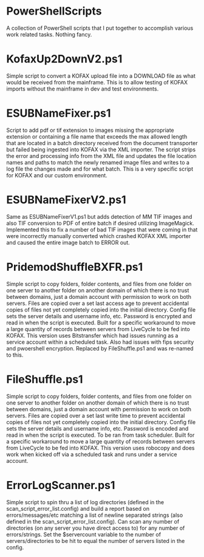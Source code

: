 # PowerShellScripts
A collection of PowerShell scripts that I put together to accomplish various work related tasks. Nothing fancy.

# KofaxUp2DownV2.ps1
Simple script to convert a KOFAX upload file into a DOWNLOAD file as what would be received from the mainframe. This is to allow testing of KOFAX imports without the mainframe in dev and test environments.

# ESUBNameFixer.ps1
Script to add pdf or tif extension to images missing the appropriate extension or containing a file name that exceeds the max allowed length that are located in a batch directory received from the document transporter but failed being ingested into KOFAX via the XML importer. The script strips the error and processing info from the XML file and updates the file location names and paths to match the newly renamed image files and writes to a log file the changes made and for what batch.  This is a very specific script for KOFAX and our custom environment.

# ESUBNameFixerV2.ps1
Same as ESUBNameFixerV1.ps1 but adds detection of MM TIF images and also TIF conversion to PDF of entire batch if desired utilizing ImageMagick. Implemented this to fix a number of bad TIF images that were coming in that were incorrectly manually converted which crashed KOFAX XML importer and caused the entire image batch to ERROR out.

# PridemodShuffleBXFR.ps1
Simple script to copy folders, folder contents, and files from one folder on one server to another folder on another domain of which there is no trust between domains, just a domain account with permission to work on both servers. Files are copied over a set last access age to prevent accidental copies of files not yet completely copied into the initial directory. Config file sets the server details and username info, etc. Password is encrypted and read in when the script is executed. Built for a specific workaround to move a large quantity of records between servers from LiveCycle to be fed into KOFAX. This version uses Bitstransfer which had issues running as a service account within a scheduled task. Also had issues with fips security and pwoershell encryption. Replaced by FileShuffle.ps1 and was re-named to this.

# FileShuffle.ps1
Simple script to copy folders, folder contents, and files from one folder on one server to another folder on another domain of which there is no trust between domains, just a domain account with permission to work on both servers. Files are copied over a set last write time to prevent accidental copies of files not yet completely copied into the initial directory. Config file sets the server details and username info, etc. Password is encoded and read in when the script is executed. To be ran from task scheduler. Built for a specific workaround to move a large quantity of records between servers from LiveCycle to be fed into KOFAX. This version uses robocopy and does work when kicked off via a scheduled task and runs under a service account.

# ErrorLogScanner.ps1
Simple script to spin thru a list of log directories (defined in the scan_script_error_list.config) and build a report based on errors/messages/etc matching a list of newline separated strings (also defined in the scan_script_error_list.config). Can scan any number of directories (on any server you have direct access to) for any number of errors/strings. Set the $servercount variable to the number of servers/directories to be hit to equal the number of servers listed in the config.
